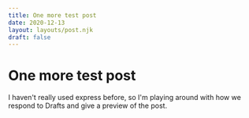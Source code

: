 ```yaml
---
title: One more test post
date: 2020-12-13
layout: layouts/post.njk
draft: false
---
```


# One more test post

I haven't really used express before, so I'm playing around with how we respond to Drafts and give a preview of the post.